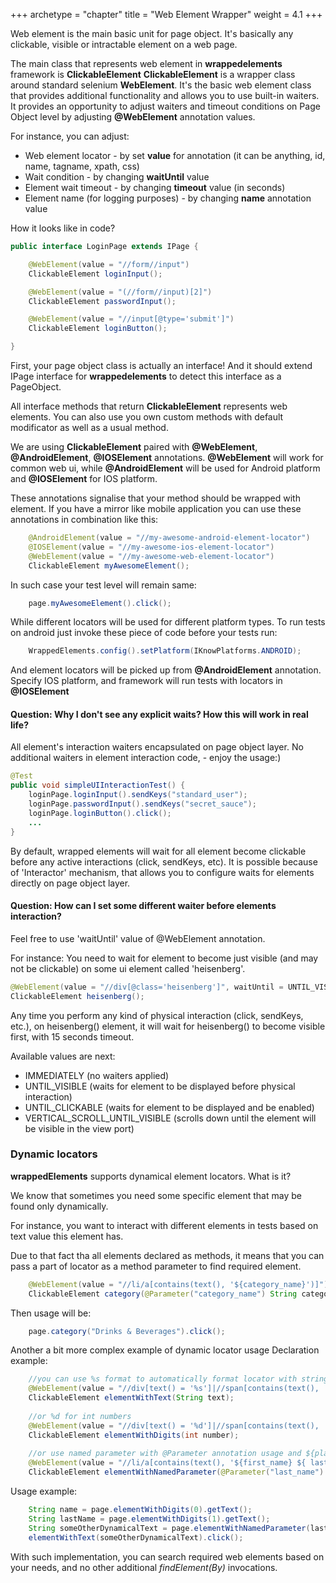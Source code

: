 +++
archetype = "chapter"
title = "Web Element Wrapper"
weight = 4.1
+++

Web element is the main basic unit for page object. It's basically any clickable, visible or intractable element on a web page.

The main class that represents web element in **wrappedelements** framework is **ClickableElement**
**ClickableElement** is a wrapper class around standard selenium **WebElement**. It's the basic web element class that provides additional functionality and allows you to use built-in waiters.
It provides an opportunity to adjust waiters and timeout conditions on Page Object level by adjusting **@WebElement** annotation values.

For instance, you can adjust:
- Web element locator - by set **value** for annotation (it can be anything, id, name, tagname, xpath, css)
- Wait condition - by changing **waitUntil** value
- Element wait timeout - by changing **timeout** value (in seconds)
- Element name (for logging purposes) - by changing **name** annotation value

How it looks like in code?
```java
public interface LoginPage extends IPage {

    @WebElement(value = "//form//input")
    ClickableElement loginInput();

    @WebElement(value = "(//form//input)[2]")
    ClickableElement passwordInput();

    @WebElement(value = "//input[@type='submit']")
    ClickableElement loginButton();

}
```
First, your page object class is actually an interface! And it should extend IPage interface for **wrappedelements** to detect this interface as a PageObject.

All interface methods that return **ClickableElement** represents web elements.
You can also use you own custom methods with default modificator as well as a usual method.

We are using **ClickableElement** paired with **@WebElement**, **@AndroidElement**, **@IOSElement** annotations.
**@WebElement** will work for common web ui, while **@AndroidElement** will be used for Android platform and **@IOSElement** for IOS platform.

These annotations signalise that your method should be wrapped with element.
If you have a mirror like mobile application you can use these annotations in combination like this:
```java
    @AndroidElement(value = "//my-awesome-android-element-locator")
    @IOSElement(value = "//my-awesome-ios-element-locator")
    @WebElement(value = "//my-awesome-web-element-locator")
    ClickableElement myAwesomeElement();
```
In such case your test level will remain same:
```java
    page.myAwesomeElement().click();
```
While different locators will be used for different platform types.
To run tests on android just invoke these piece of code before your tests run:
```java
    WrappedElements.config().setPlatform(IKnowPlatforms.ANDROID);
```
And element locators will be picked up from **@AndroidElement** annotation.
Specify IOS platform, and framework will run tests with locators in **@IOSElement**

#### Question: Why I don't see any explicit waits? How this will work in real life?
All element's interaction waiters encapsulated on page object layer. No additional waiters in element interaction code, - enjoy the usage:)
```java  
@Test
public void simpleUIInteractionTest() {
    loginPage.loginInput().sendKeys("standard_user");
    loginPage.passwordInput().sendKeys("secret_sauce");
    loginPage.loginButton().click();
    ...
}
```
By default, wrapped elements will wait for all element become clickable before any active interactions (click, sendKeys, etc).
It is possible because of 'Interactor' mechanism, that allows you to configure waits for elements directly on page object layer.

#### Question: How can I set some different waiter before elements interaction?
Feel free to use 'waitUntil' value of @WebElement annotation.

For instance:
You need to wait for element to become just visible (and may not be clickable) on some ui element called 'heisenberg'.
```java
@WebElement(value = "//div[@class='heisenberg']", waitUntil = UNTIL_VISIBLE, timeout = 15)
ClickableElement heisenberg();
```
Any time you perform any kind of physical interaction (click, sendKeys, etc.), on heisenberg() element, it will wait for heisenberg() to become visible first, with 15 seconds timeout.

Available values are next:
- IMMEDIATELY (no waiters applied)
- UNTIL_VISIBLE (waits for element to be displayed before physical interaction)
- UNTIL_CLICKABLE (waits for element to be displayed and be enabled)
- VERTICAL_SCROLL_UNTIL_VISIBLE (scrolls down until the element will be visible in the view port)

### Dynamic locators
**wrappedElements** supports dynamical element locators. What is it?

We know that sometimes you need some specific element that may be found only dynamically.

For instance, you want to interact with different elements in tests based on text value this element has. 

Due to that fact tha all elements declared as methods, it means that you can pass a part of locator as a method parameter to find required element.
```java
    @WebElement(value = "//li/a[contains(text(), '${category_name}')]")
    ClickableElement category(@Parameter("category_name") String categoryName);
```
Then usage will be:
```java
    page.category("Drinks & Beverages").click();
```

Another a bit more complex example of dynamic locator usage
Declaration example:
```java
    //you can use %s format to automatically format locator with string parameter values
    @WebElement(value = "//div[text() = '%s']|//span[contains(text(), '%s')]")
    ClickableElement elementWithText(String text);
    
    //or %d for int numbers
    @WebElement(value = "//div[text() = '%d']|//span[contains(text(), '%d')]")
    ClickableElement elementWithDigits(int number);
    
    //or use named parameter with @Parameter annotation usage and ${placeholder} in value annotation
    @WebElement(value = "//li/a[contains(text(), '${first_name} ${ last_name }')]")
    ClickableElement elementWithNamedParameter(@Parameter("last_name") String lastName, @Parameter("first_name") String firstName);
```
Usage example:
```java
    String name = page.elementWithDigits(0).getText();
    String lastName = page.elementWithDigits(1).getText();
    String someOtherDynamicalText = page.elementWithNamedParameter(lastName, name).getText();
    elementWithText(someOtherDynamicalText).click();
```
With such implementation, you can search required web elements based on your needs, and no other additional *findElement(By)* invocations.
